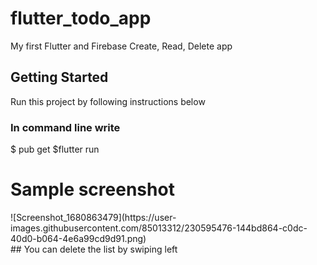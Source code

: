 # flutter_todo_app

My first Flutter and Firebase Create, Read, Delete app

## Getting Started
Run this project by following instructions below
### In command line write
$ pub get 
$flutter run

# Sample screenshot
<div height="200">
![Screenshot_1680863479](https://user-images.githubusercontent.com/85013312/230595476-144bd864-c0dc-40d0-b064-4e6a99cd9d91.png)
</div>
## You can delete the list by swiping left
